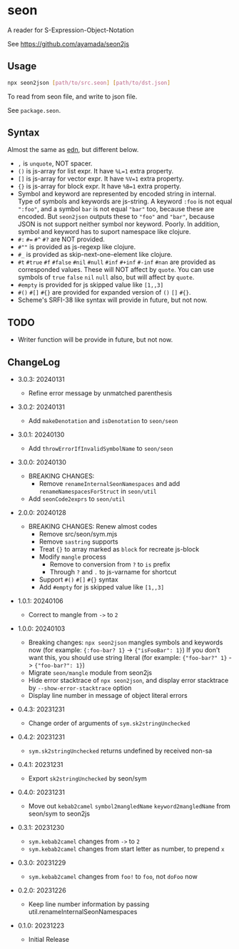 # seon

A reader for S-Expression-Object-Notation

See https://github.com/ayamada/seon2js


## Usage

```sh
npx seon2json [path/to/src.seon] [path/to/dst.json]
```

To read from seon file, and write to json file.

See `package.seon`.


## Syntax

Almost the same as [edn](https://github.com/edn-format/edn),
but different below.

- `,` is `unquote`, NOT spacer.
- `()` is js-array for list expr. It have `%L=1` extra property.
- `[]` is js-array for vector expr. It have `%V=1` extra property.
- `{}` is js-array for block expr. It have `%B=1` extra property.
- Symbol and keyword are represented by encoded string in internal.
  Type of symbols and keywords are js-string.
  A keyword `:foo` is not equal `":foo"`,
  and a symbol `bar` is not equal `"bar"` too, because these are encoded.
  But `seon2json` outputs these to `"foo"` and `"bar"`,
  because JSON is not support neither symbol nor keyword. Poorly.
  In addition, symbol and keyword has to suport namespace like clojure.
- `#:` `#=` `#^` `#?` are NOT provided.
- `#""` is provided as js-regexp like clojure.
- `#_` is provided as skip-next-one-element like clojure.
- `#t` `#true` `#f` `#false` `#nil` `#null` `#inf` `#+inf` `#-inf` `#nan`
  are provided as corresponded values. These will NOT affect by `quote`.
  You can use symbols of `true` `false` `nil` `null` also,
  but will affect by `quote`.
- `#empty` is provided for js skipped value like `[1,,3]`
- `#()` `#[]` `#{}` are provided for expanded version of `()` `[]` `#{}`.
- Scheme's SRFI-38 like syntax will provide in future, but not now.


## TODO

- Writer function will be provide in future, but not now.


## ChangeLog

- 3.0.3: 20240131
    - Refine error message by unmatched parenthesis

- 3.0.2: 20240131
    - Add `makeDenotation` and `isDenotation` to `seon/seon`

- 3.0.1: 20240130
    - Add `throwErrorIfInvalidSymbolName` to `seon/seon`

- 3.0.0: 20240130
    - BREAKING CHANGES:
        - Remove `renameInternalSeonNamespaces` and
          add `renameNamespacesForStruct` in `seon/util`
    - Add `seonCode2exprs` to `seon/util`

- 2.0.0: 20240128
    - BREAKING CHANGES: Renew almost codes
        - Remove src/seon/sym.mjs
        - Remove `sastring` supports
        - Treat `{}` to array marked as `block` for recreate js-block
        - Modify `mangle` process
            - Remove to conversion from `?` to `is` prefix
            - Through `?` and `.` to js-varname for shortcut
        - Support `#()` `#[]` `#{}` syntax
        - Add `#empty` for js skipped value like `[1,,3]`

- 1.0.1: 20240106
    - Correct to mangle from `->` to `2`

- 1.0.0: 20240103
    - Breaking changes: `npx seon2json` mangles symbols and keywords now
      (for example: `{:foo-bar? 1}` -> `{"isFooBar": 1}`)
      If you don't want this, you should use string literal
      (for example: `{"foo-bar?" 1}` -> `{"foo-bar?": 1}`)
    - Migrate `seon/mangle` module from seon2js
    - Hide error stacktrace of `npx seon2json`,
      and display error stacktrace by `--show-error-stacktrace` option
    - Display line number in message of object literal errors

- 0.4.3: 20231231
    - Change order of arguments of `sym.sk2stringUnchecked`

- 0.4.2: 20231231
    - `sym.sk2stringUnchecked` returns undefined by received non-sa

- 0.4.1: 20231231
    - Export `sk2stringUnchecked` by seon/sym

- 0.4.0: 20231231
    - Move out `kebab2camel` `symbol2mangledName` `keyword2mangledName`
      from seon/sym to seon2js

- 0.3.1: 20231230
    - `sym.kebab2camel` changes from `->` to `2`
    - `sym.kebab2camel` changes from start letter as number, to prepend `x`

- 0.3.0: 20231229
    - `sym.kebab2camel` changes from `foo!` to `foo`, not `doFoo` now

- 0.2.0: 20231226
    - Keep line number information by passing util.renameInternalSeonNamespaces

- 0.1.0: 20231223
    - Initial Release

